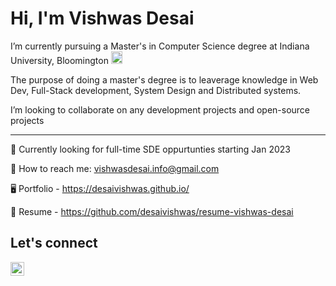 <h1 align="left">Hi, I'm Vishwas Desai </h1>

I’m currently pursuing a Master's in Computer Science degree at Indiana University, Bloomington <img src="https://upload.wikimedia.org/wikipedia/commons/4/47/Indiana_Hoosiers_logo.svg" height=20 width=18>

The purpose of doing a master's degree is to leaverage knowledge in Web Dev, Full-Stack development, System Design and Distributed systems.

I’m looking to collaborate on any development projects and open-source projects


____

:loudspeaker: Currently looking for full-time SDE oppurtunties starting Jan 2023

:e-mail: How to reach me: vishwasdesai.info@gmail.com

:desktop_computer: Portfolio - https://desaivishwas.github.io/

:black_square_button: Resume - https://github.com/desaivishwas/resume-vishwas-desai



## Let's connect

<a href="https://www.linkedin.com/in/desaivish/" target="_blank"><img align="left" alt="Vishwas Desai | LinkedIn" height="22px" width="22px" src="https://content.linkedin.com/content/dam/me/business/en-us/amp/brand-site/v2/bg/LI-Bug.svg.original.svg" />





